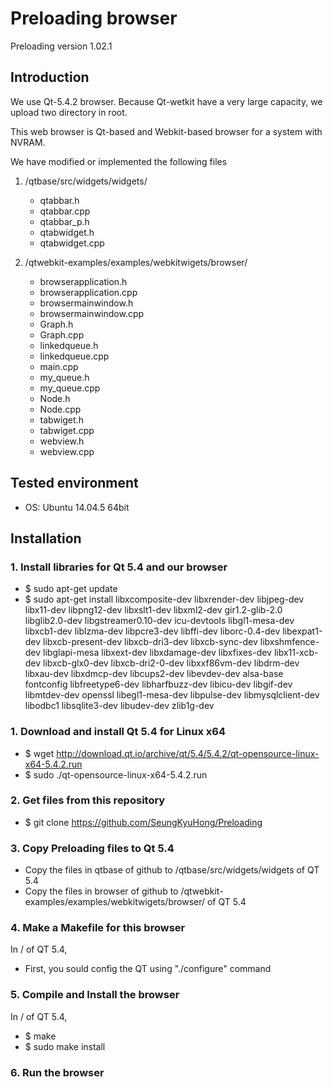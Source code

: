 # Preloading browser
Preloading version 1.02.1

## Introduction
We use Qt-5.4.2 browser.
Because Qt-wetkit have a very large capacity, we upload two directory in root.

This web browser is Qt-based and Webkit-based browser for a system with NVRAM.

We have modified or implemented the following files
 1. /qtbase/src/widgets/widgets/
	- qtabbar.h
	- qtabbar.cpp
	- qtabbar_p.h
	- qtabwidget.h
	- qtabwidget.cpp

 2. /qtwebkit-examples/examples/webkitwigets/browser/
	- browserapplication.h
	- browserapplication.cpp
	- browsermainwindow.h
	- browsermainwindow.cpp
	- Graph.h
	- Graph.cpp
	- linkedqueue.h
	- linkedqueue.cpp
	- main.cpp
	- my_queue.h
	- my_queue.cpp
	- Node.h
	- Node.cpp
	- tabwiget.h
	- tabwiget.cpp
	- webview.h
	- webview.cpp

## Tested environment
 - OS: Ubuntu 14.04.5 64bit

## Installation
### 1. Install libraries for Qt 5.4 and our browser
 - $ sudo apt-get update   
 - $ sudo apt-get install libxcomposite-dev libxrender-dev libjpeg-dev libx11-dev libpng12-dev libxslt1-dev libxml2-dev gir1.2-glib-2.0 libglib2.0-dev libgstreamer0.10-dev icu-devtools libgl1-mesa-dev libxcb1-dev liblzma-dev libpcre3-dev libffi-dev liborc-0.4-dev libexpat1-dev libxcb-present-dev libxcb-dri3-dev libxcb-sync-dev libxshmfence-dev libglapi-mesa libxext-dev libxdamage-dev libxfixes-dev libx11-xcb-dev libxcb-glx0-dev libxcb-dri2-0-dev libxxf86vm-dev libdrm-dev libxau-dev libxdmcp-dev libcups2-dev libevdev-dev alsa-base fontconfig libfreetype6-dev libharfbuzz-dev libicu-dev libgif-dev libmtdev-dev openssl libegl1-mesa-dev libpulse-dev libmysqlclient-dev libodbc1 libsqlite3-dev libudev-dev zlib1g-dev

### 1. Download and install Qt 5.4 for Linux x64
 - $ wget http://download.qt.io/archive/qt/5.4/5.4.2/qt-opensource-linux-x64-5.4.2.run  
 - $ sudo ./qt-opensource-linux-x64-5.4.2.run

### 2. Get files from this repository
 - $ git clone https://github.com/SeungKyuHong/Preloading

### 3. Copy Preloading files to Qt 5.4
 - Copy the files in qtbase of github to /qtbase/src/widgets/widgets of QT 5.4
 - Copy the files in browser of github to /qtwebkit-examples/examples/webkitwigets/browser/ of QT 5.4

### 4. Make a Makefile for this browser
In / of QT 5.4,
 - First, you sould config the QT using "./configure" command

### 5. Compile and Install the browser
In / of QT 5.4,
 - $ make	  
 - $ sudo make install

### 6. Run the browser

